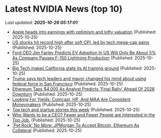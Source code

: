 # Latest NVIDIA News (top 10)
_Last updated: **2025-10-26 05:17:01**_

- [Apple heads into earnings with optimism and lofty valuation](https://www.irishtimes.com/your-money/2025/10/25/apple-heads-into-earnings-with-optimism-and-lofty-valuation/) (Published: 2025-10-25)
- [US stocks hit record high after soft CPI, led by tech mega-cap gains](https://www.bloomberg.com/news/articles/2025-10-24/s-p-500-rallies-after-soft-cpi-intel-soars-on-healthy-earnings) (Published: 2025-10-25)
- [Ford CEO Jim Farley Predicts EV Adoption In US Will Only Be About 5% As Company Pauses F-150 Lightning Production](https://finance.yahoo.com/news/ford-ceo-jim-farley-predicts-033138695.html) (Published: 2025-10-25)
- [Big Tech makes California state its AI training ground](https://economictimes.indiatimes.com/tech/technology/big-tech-makes-california-state-its-ai-training-ground/articleshow/124798063.cms) (Published: 2025-10-25)
- [Trump says tech leaders and mayor changed his mind about using federal force in San Francisco](https://economictimes.indiatimes.com/tech/technology/trump-says-tech-leaders-and-mayor-changed-his-mind-about-using-federal-force-in-san-francisco/articleshow/124798011.cms) (Published: 2025-10-25)
- [Ethereum Taps $4,000 As Analyst Predicts 'Final Rally' Ahead Of 2026 Downturn](https://finance.yahoo.com/news/ethereum-taps-4-000-analyst-023104967.html) (Published: 2025-10-25)
- [Looking For Yields: Comcast, HP, And MAA Are Consistent Moneymakers](https://finance.yahoo.com/news/looking-yields-comcast-hp-maa-020105281.html) (Published: 2025-10-25)
- [Top tech and startup stories this week](https://economictimes.indiatimes.com/tech/newsletters/ettech-unwrapped/top-tech-and-startup-stories-this-week/articleshow/124797449.cms) (Published: 2025-10-25)
- [Who Wants to be a CEO? Fewer and Fewer People are Interested in the Top Job.](https://www.thestreet.com/latest-news/who-wants-to-be-a-ceo-fewer-and-fewer-people-are-interested-in-the-top-job) (Published: 2025-10-25)
- ['Pet Rock' No More: JPMorgan To Accept Bitcoin, Ethereum As Collateral](https://finance.yahoo.com/news/pet-rock-no-more-jpmorgan-013104388.html) (Published: 2025-10-25)
